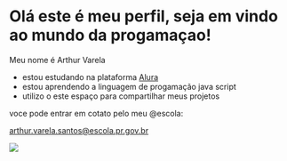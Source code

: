 # Olá este é meu perfil, seja em vindo ao mundo da progamaçao!

Meu nome é Arthur Varela
- estou estudando na plataforma [Alura](https://cursos.alura.com.br/loginForm?logout)
- estou aprendendo a linguagem de progamação java script
- utilizo o este espaço para compartilhar meus projetos


voce pode entrar em cotato pelo meu @escola:

arthur.varela.santos@escola.pr.gov.br

![](https://media1.tenor.com/m/R0D2MpGV-vwAAAAC/hi.gif)





